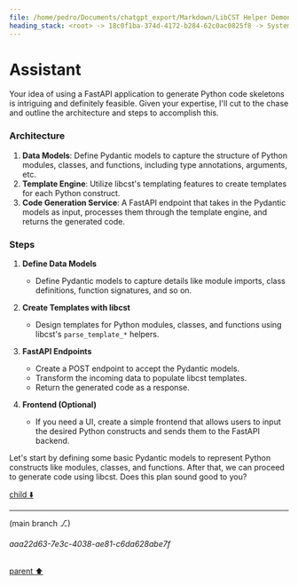 ```yaml
---
file: /home/pedro/Documents/chatgpt_export/Markdown/LibCST Helper Demonstration.md
heading_stack: <root> -> 18c0f1ba-374d-4172-b284-62c0ac0825f8 -> System -> 28b397c4-d269-4da8-98b4-b7dd276704c0 -> System -> aaa2665f-1e84-4cfd-921d-9a9e022a20dd -> User -> 64222186-7076-4ab1-ac82-a592c46aaf7d -> Assistant -> 0722e61c-10d6-4ddc-8d65-2687e32de790 -> Tool -> eaadfc85-96ad-46b5-890b-9577e8be73ea -> Assistant -> ab2d4700-7b84-4859-b220-f4e5454f730c -> Assistant -> 977264ba-ab27-46ce-828a-8f286e18f2f2 -> Tool -> 1d0d6ff0-c483-49c7-a6d8-5f49f5690cd0 -> Assistant -> b20ee073-a977-4047-ae51-666485745387 -> Assistant -> a0c81de4-0f77-4c57-b61c-4c213824def5 -> Tool -> cffbf75d-737c-40a6-8552-538f2d18a984 -> Assistant -> c40d6097-be50-4173-94ac-45fc87f6089b -> Assistant -> c3a9d57b-390f-4554-b240-97f271752492 -> Tool -> 25c70651-a21d-42c0-81c6-6fc6bdd1a2b6 -> Assistant -> aaa26001-fe0d-47d1-80a8-5546bccf40f5 -> User -> 122a0bdb-60cf-49e8-97de-8056376805ad -> Assistant
---
```

# Assistant

Your idea of using a FastAPI application to generate Python code skeletons is intriguing and definitely feasible. Given your expertise, I'll cut to the chase and outline the architecture and steps to accomplish this.

### Architecture

1. **Data Models**: Define Pydantic models to capture the structure of Python modules, classes, and functions, including type annotations, arguments, etc.
2. **Template Engine**: Utilize libcst's templating features to create templates for each Python construct.
3. **Code Generation Service**: A FastAPI endpoint that takes in the Pydantic models as input, processes them through the template engine, and returns the generated code.

### Steps

1. **Define Data Models**
    - Define Pydantic models to capture details like module imports, class definitions, function signatures, and so on.

2. **Create Templates with libcst**
    - Design templates for Python modules, classes, and functions using libcst's `parse_template_*` helpers.

3. **FastAPI Endpoints**
    - Create a POST endpoint to accept the Pydantic models.
    - Transform the incoming data to populate libcst templates.
    - Return the generated code as a response.

4. **Frontend (Optional)**
    - If you need a UI, create a simple frontend that allows users to input the desired Python constructs and sends them to the FastAPI backend.

Let's start by defining some basic Pydantic models to represent Python constructs like modules, classes, and functions. After that, we can proceed to generate code using libcst. Does this plan sound good to you?

[child ⬇️](#aaa22d63-7e3c-4038-ae81-c6da628abe7f)

---

(main branch ⎇)
###### aaa22d63-7e3c-4038-ae81-c6da628abe7f
[parent ⬆️](#122a0bdb-60cf-49e8-97de-8056376805ad)
